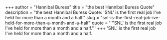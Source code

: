 +++
author = "Hannibal Buress"
title = "the best Hannibal Buress Quote"
description = "the best Hannibal Buress Quote: 'SNL' is the first real job I've held for more than a month and a half."
slug = "snl-is-the-first-real-job-ive-held-for-more-than-a-month-and-a-half"
quote = ''''SNL' is the first real job I've held for more than a month and a half.'''
+++
'SNL' is the first real job I've held for more than a month and a half.
